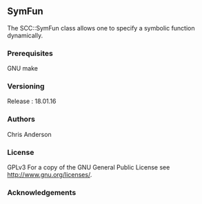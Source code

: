## SymFun
The SCC::SymFun class allows one to specify a symbolic function dynamically.


### Prerequisites

GNU make

### Versioning

Release : 18.01.16

### Authors

Chris Anderson

### License

GPLv3  For a copy of the GNU General Public License see <http://www.gnu.org/licenses/>.

### Acknowledgements













